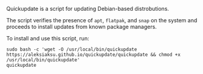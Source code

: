Quickupdate is a script for updating Debian-based distrobutions.

The script verifies the presence of `apt`, `flatpak`, and `snap` on the system and proceeds to install updates from known package managers.

To install and use this script, run:
```
sudo bash -c 'wget -O /usr/local/bin/quickupdate https://aleksiaksu.github.io/quickupdate/quickupdate && chmod +x /usr/local/bin/quickupdate'
quickupdate
```
